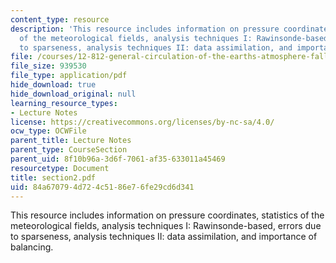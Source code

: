 ```yaml
---
content_type: resource
description: 'This resource includes information on pressure coordinates, statistics
  of the meteorological fields, analysis techniques I: Rawinsonde-based, errors due
  to sparseness, analysis techniques II: data assimilation, and importance of balancing.'
file: /courses/12-812-general-circulation-of-the-earths-atmosphere-fall-2005/84a670794d724c5186e76fe29cd6d341_section2.pdf
file_size: 939530
file_type: application/pdf
hide_download: true
hide_download_original: null
learning_resource_types:
- Lecture Notes
license: https://creativecommons.org/licenses/by-nc-sa/4.0/
ocw_type: OCWFile
parent_title: Lecture Notes
parent_type: CourseSection
parent_uid: 8f10b96a-3d6f-7061-af35-633011a45469
resourcetype: Document
title: section2.pdf
uid: 84a67079-4d72-4c51-86e7-6fe29cd6d341
---
```

This resource includes information on pressure coordinates, statistics of the meteorological fields, analysis techniques I: Rawinsonde-based, errors due to sparseness, analysis techniques II: data assimilation, and importance of balancing.